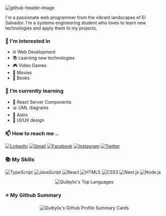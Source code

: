 ![github-header-image](https://github.com/Quibylix/Quibylix/assets/146129779/eabdc87e-6a33-4d03-beab-b7f091a7bbdf)

I'm a passionate web programmer from the vibrant landscapes of El Salvador. I'm a systems engineering student who loves to learn new technologies and apply them to my projects.

### 👀 I'm interested in

- 🌐 Web Development
- 📚 Learning new technologies
- 🎮 Video Games
- 🎥 Movies
- 📖 Books

### 🌱 I’m currently learning

- 🚀 React Server Components
- 📊 UML diagrams
- 🌌 Astro
- 🎨 UI/UX design

### 📫 How to reach me ..

[![LinkedIn](https://img.shields.io/badge/LinkedIn-0077B5?style=for-the-badge&logo=linkedin&logoColor=white)](https://www.linkedin.com/in/fredi-manuel-barraza-hern%C3%A1ndez-5322a42b9/)
[![Gmail](https://img.shields.io/badge/Gmail-D14836?style=for-the-badge&logo=gmail&logoColor=white)](mailto:barraza.fredimanuel@gmail.com)
[![Facebook](https://img.shields.io/badge/Facebook-1877F2?style=for-the-badge&logo=facebook&logoColor=white)](https://www.facebook.com/fredimanuel.barrazahernandez.5/)
[![Instagram](https://img.shields.io/badge/Instagram-E4405F?style=for-the-badge&logo=instagram&logoColor=white)](https://www.instagram.com/fredi_barraza/)
[![Twitter](https://img.shields.io/badge/Twitter-1DA1F2?style=for-the-badge&logo=twitter&logoColor=white)](https://twitter.com/BarrazaFredi)

### 📚 My Skills

![TypeScript](https://img.shields.io/badge/typescript-%23007ACC.svg?style=for-the-badge&logo=typescript&logoColor=white)
![JavaScript](https://img.shields.io/badge/javascript-%23323330.svg?style=for-the-badge&logo=javascript&logoColor=%23F7DF1E)
![React](https://img.shields.io/badge/react-%2320232a.svg?style=for-the-badge&logo=react&logoColor=%2361DAFB)
![HTML5](https://img.shields.io/badge/html5-%23E34F26.svg?style=for-the-badge&logo=html5&logoColor=white)
![CSS3](https://img.shields.io/badge/css3-%231572B6.svg?style=for-the-badge&logo=css3&logoColor=white)
![Next.js](https://img.shields.io/badge/next.js-%23000000.svg?style=for-the-badge&logo=next.js&logoColor=white)
![Node.js](https://img.shields.io/badge/node.js-%2343853D.svg?style=for-the-badge&logo=node.js&logoColor=white)

<div align="center">
  <img src="https://github-readme-stats.vercel.app/api/top-langs/?username=quibylix&show_icons=true&theme=transparent&layout=compact" alt="Quibylix's Top Languages">
</div>

### ⭐ My Github Summary

<div align="center">
  <img src="https://github-profile-summary-cards.vercel.app/api/cards/profile-details?username=Quibylix&theme=transparent" alt="Quibylix's Github Profile Summary Cards" />
</div>
